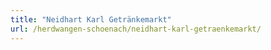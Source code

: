 ```yaml
---
title: "Neidhart Karl Getränkemarkt"
url: /herdwangen-schoenach/neidhart-karl-getraenkemarkt/
---
```

